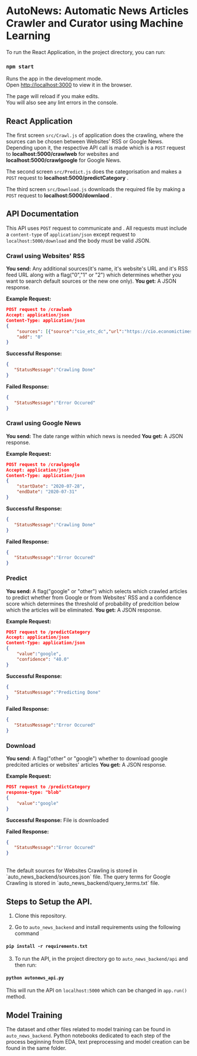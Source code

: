# AutoNews: Automatic News Articles Crawler and Curator using Machine Learning

To run the React Application, in the project directory, you can run:

### `npm start`

Runs the app in the development mode.<br />
Open [http://localhost:3000](http://localhost:3000) to view it in the browser.

The page will reload if you make edits.<br />
You will also see any lint errors in the console.<br/>

## React Application
The first screen `src/Crawl.js` of application does the crawling, where the sources can be chosen between Websites' RSS or Google News. Depending upon it, the respective API call is made which is a `POST` request to **localhost:5000/crawlweb** for websites and **localhost:5000/crawlgoogle** for Google News.<br/>


The second screen `src/Predict.js` does the categorisation and makes a `POST` request to **localhost:5000/predictCategory** .<br/>

The third screen `src/Download.js` downloads the required file by making a `POST` request to **localhost:5000/downlaod** .<br/>

## API Documentation
This API uses `POST` request to communicate and . All requests must include a `content-type` of `application/json` except request to `localhost:5000/download` and the body must be valid JSON.

### Crawl using Websites' RSS
**You send:**  Any additional sources(it's name, it's website's URL and it's RSS feed URL along with a flag("0","1" or "2") which determines whether you want to search default sources or the new one only).
**You get:** A JSON response.

**Example Request:**
```json
POST request to /crawlweb 
Accept: application/json
Content-Type: application/json
{
    "sources": [{"source":"cio_etc_dc","url":"https://cio.economictimes.indiatimes.com/","rss":"https://cio.economictimes.indiatimes.com/rss/data-center"}],
    "add": "0" 
}
```
**Successful Response:**
```json
{
   "StatusMessage":"Crawling Done"
}
```
**Failed Response:**
```json
{
   "StatusMessage":"Error Occured"
}
```
### Crawl using Google News
**You send:**  The date range within which news is needed
**You get:** A JSON response.

**Example Request:**
```json
POST request to /crawlgoogle 
Accept: application/json
Content-Type: application/json
{
    "startDate": "2020-07-28",
    "endDate": "2020-07-31" 
}
```
**Successful Response:**
```json
{
   "StatusMessage":"Crawling Done"
}
```
**Failed Response:**
```json
{
   "StatusMessage":"Error Occured"
}
```

### Predict
**You send:**  A flag("google" or "other") which selects which crawled articles to predict whether from Google or from Websites' RSS and a confidence score which determines the threshold of probability of predcition below which the articles will be eliminated.
**You get:** A JSON response.

**Example Request:**
```json
POST request to /predictCategory
Accept: application/json
Content-Type: application/json
{
    "value":"google",
    "confidence": "40.0" 
}
```
**Successful Response:**
```json
{
   "StatusMessage":"Predicting Done"
}
```
**Failed Response:**
```json
{
   "StatusMessage":"Error Occured"
}
```

### Download
**You send:**  A flag("other" or "google") whether to download google predcited articles or websites' articles
**You get:** A JSON response.

**Example Request:**
```json
POST request to /predictCategory
response-type: "blob"
{
    "value":"google"
}
```
**Successful Response:**
File is downloaded

**Failed Response:**
```json
{
   "StatusMessage":"Error Occured"
}
```
<br/>
The default sources for Websites Crawling is stored in `auto_news_backend/sources.json` file.
The query terms for Google Crawling is stored in `auto_news_backend/query_terms.txt` file.

## Steps to Setup the API. 
1. Clone this repository.<br/>

2. Go to `auto_news_backend` and install requirements using the following command

#### `pip install -r requirements.txt`

3. To run the API, in the project directory go to `auto_news_backend/api` and then run:

#### `python autonews_api.py`

This will run the API on `localhost:5000` which can be changed in `app.run()` method.<br/>

## Model Training
The dataset and other files related to model training can be found in `auto_news_backend`. Python notebooks dedicated to each step of the process beginning from EDA, text preprocessing and model creation can be found in the same folder.
